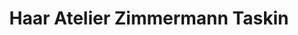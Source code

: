 ---
title: "Haar Atelier Zimmermann Taskin"
url: /koblenz/haar-atelier-zimmermann-taskin/
shop: Friseur
---
